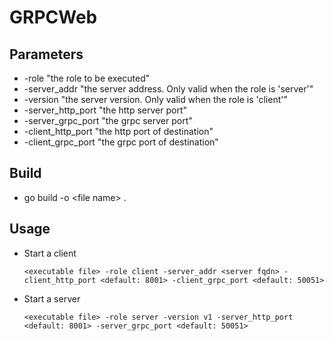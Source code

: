 # GRPCWeb
## Parameters
- -role "the role to be executed"
- -server_addr "the server address. Only valid when the role is 'server'"
- -version "the server version. Only valid when the role is 'client'"
- -server_http_port "the http server port"
- -server_grpc_port "the grpc server port"
- -client_http_port "the http port of destination"
- -client_grpc_port "the grpc port of destination"

## Build
- go build -o \<file name\> .


## Usage
- Start a client
  ```
  <executable file> -role client -server_addr <server fqdn> -client_http_port <default: 8001> -client_grpc_port <default: 50051>
  ```
- Start a server
  ```
  <executable file> -role server -version v1 -server_http_port <default: 8001> -server_grpc_port <default: 50051>
  ```
